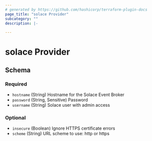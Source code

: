 ```yaml
---
# generated by https://github.com/hashicorp/terraform-plugin-docs
page_title: "solace Provider"
subcategory: ""
description: |-
  
---
```


# solace Provider





<!-- schema generated by tfplugindocs -->
## Schema

### Required

- `hostname` (String) Hostname for the Solace Event Broker
- `password` (String, Sensitive) Password
- `username` (String) Solace user with admin access

### Optional

- `insecure` (Boolean) Ignore HTTPS certificate errors
- `scheme` (String) URL scheme to use: http or https
